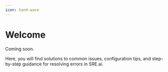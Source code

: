 ```yaml
---
icon: hand-wave
---
```


# Welcome

Coming soon.

Here, you will find solutions to common issues, configuration tips, and step-by-step guidance for resolving errors in SRE.ai.
